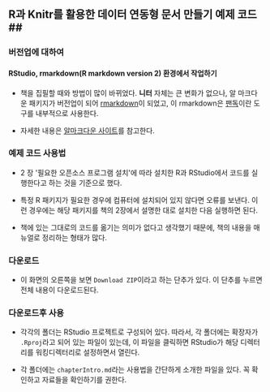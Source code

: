 ## R과 Knitr를 활용한 데이터 연동형 문서 만들기 예제 코드##

### 버전업에 대하여 

#### RStudio, rmarkdown(R markdown version 2) 환경에서 작업하기 

- 책을 집필할 때와 방법이 많이 바뀌었다. **니터** 자체는 큰 변화가 없으나, 알 마크다운 패키지가 버전업이 되어 [rmarkdown](http://rmarkdown.rstudio.com)이 되었고, 이 rmarkdown은 [팬독](http://johnmacfarlane.net/pandoc/)이란 도구를 내부적으로 사용한다. 

- 자세한 내용은 [알마크다운 사이트](http://rmarkdown.rstudio.com)를 참고한다. 


### 예제 코드 사용법

- 2 장 '필요한 오픈소스 프로그램 설치'에 따라 설치한 R과 RStudio에서 코드를 실행한다고 하는 것을 기준으로 했다.
 
- 특정 R 패키지가 필요한 경우에 컴퓨터에 설치되어 있지 않다면 오류를 보낸다. 이런 경우에는 해당 패키지를 책의 2장에서 설명한 대로 설치한 다음 실행하면 된다.  

- 책에 있는 그대로의 코드를 옮기는 의미가 없다고 생각했기 때문에, 책의 내용을 매뉴얼로 정리하는 형태가 많다. 


### 다운로드 ###

- 이 화면의 오른쪽을 보면 `Download ZIP`이라고 하는 단추가 있다. 이 단추를 누르면 전체 내용이 다운로드된다. 

### 다운로드후 사용 ###

- 각각의 폴더는 RStudio 프로젝트로 구성되어 있다. 따라서, 각 폴더에는 확장자가 `.Rproj`라고 되어 있는 파일이 있는데, 이 파일을 클릭하면 RStudio가 해당 디렉터리를 워킹디렉터리로 설정하면서 열린다. 

- 각 폴더에는 `chapterIntro.md`라는 사용법을 간단하게 소개한 파일을 있다. 꼭 확인하고 자료들을 확인하기를 권한다. 

